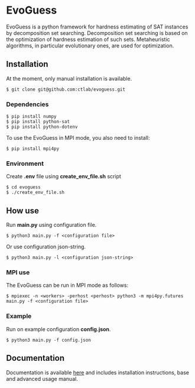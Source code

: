 # EvoGuess

EvoGuess is a python framework for hardness estimating of SAT instances by decomposition set searching.
Decomposition set searching is based on the optimization of hardness estimation of such sets.
Metaheuristic algorithms, in particular evolutionary ones, are used for optimization.

## Installation

At the moment, only manual installation is available.

```
$ git clone git@github.com:ctlab/evoguess.git
```

### Dependencies

```
$ pip install numpy
$ pip install python-sat
$ pip install python-dotenv
```

To use the EvoGuess in MPI mode, you also need to install:

```
$ pip install mpi4py
```

### Environment

Create **.env** file using **create_env_file.sh** script

```
$ cd evoguess
$ ./create_env_file.sh
```

## How use

Run **main.py** using configuration file.

```
$ python3 main.py -f <configuration file>
```

Or use configuration json-string.

```
$ python3 main.py -l <configuration json-string>
```

### MPI use

The EvoGuess can be run in MPI mode as follows:

```
$ mpiexec -n <workers> -perhost <perhost> python3 -m mpi4py.futures main.py -f <configuration file>
```

### Example

Run on example configuration **config.json**.

```
$ python3 main.py -f config.json
```

## Documentation

Documentation is available [here](https://evoguess.readthedocs.io/) and includes installation instructions, base and advanced usage manual.